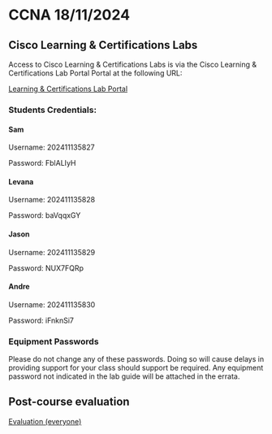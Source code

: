 
# CCNA 18/11/2024

## Cisco Learning & Certifications Labs

Access to Cisco Learning & Certifications Labs is via the Cisco Learning & Certifications Lab Portal Portal at the following URL:

[Learning & Certifications Lab Portal](https://cll-ng.cisco.com) 

### Students Credentials:

#### Sam

Username: 202411135827

Password: FblALIyH

#### Levana

Username: 202411135828

Password: baVqqxGY

#### Jason

Username: 202411135829

Password: NUX7FQRp

#### Andre

Username: 202411135830

Password: iFnknSi7




### Equipment Passwords

Please do not change any of these passwords. Doing so will cause delays in providing support for your class should support be required. Any equipment password not indicated in the lab guide will be attached in the errata. 



## Post-course evaluation

[Evaluation (everyone)](https://from.cisco/...)
